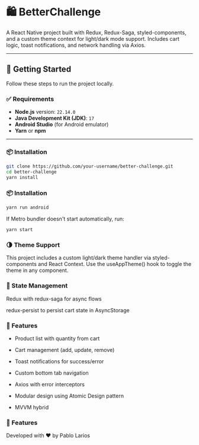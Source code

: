 # 🛍️ BetterChallenge

A React Native project built with Redux, Redux-Saga, styled-components, and a custom theme context for light/dark mode
support. Includes cart logic, toast notifications, and network handling via Axios.

---

## 🚀 Getting Started

Follow these steps to run the project locally.

### ✅ Requirements

- **Node.js** version: `22.14.0`
- **Java Development Kit (JDK)**: `17`
- **Android Studio** (for Android emulator)
- **Yarn** or **npm**

---

### 📦 Installation

```bash
git clone https://github.com/your-username/better-challenge.git
cd better-challenge
yarn install
```

### 📦 Installation

```bash
yarn run android
```

If Metro bundler doesn't start automatically, run:

```bash
yarn start
```

### 🌗 Theme Support

This project includes a custom light/dark theme handler via styled-components and React Context. Use the useAppTheme()
hook to toggle the theme in any component.

### 🧱 State Management

Redux with redux-saga for async flows

redux-persist to persist cart state in AsyncStorage

### 🛒 Features

- Product list with quantity from cart

- Cart management (add, update, remove)

- Toast notifications for success/error

- Custom bottom tab navigation

- Axios with error interceptors

- Modular design using Atomic Design pattern

- MVVM hybrid

### 🛒 Features

Developed with ❤️ by Pablo Larios
